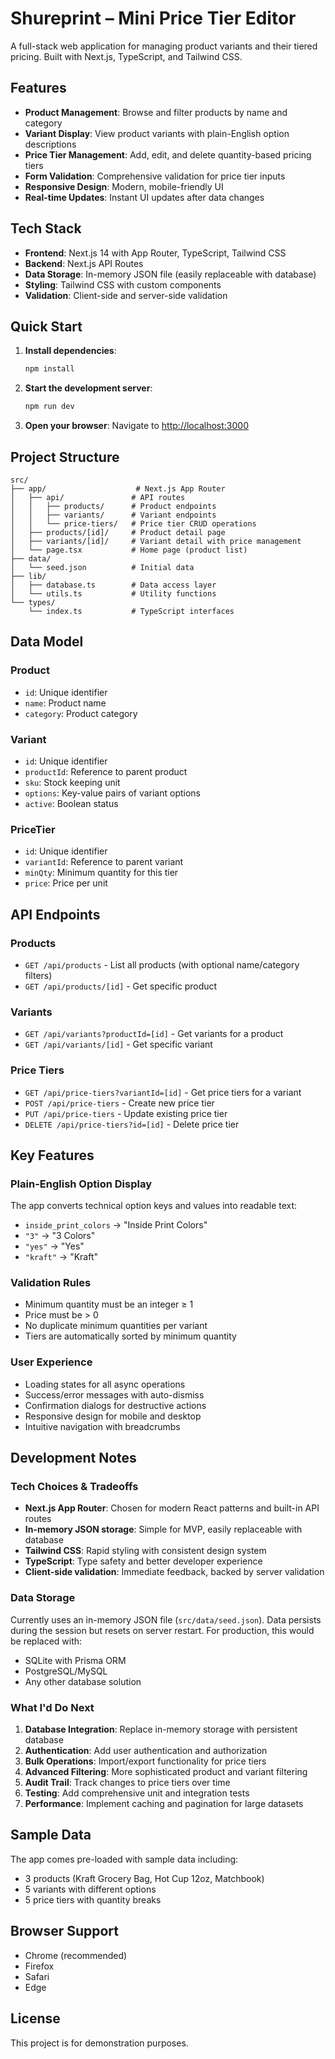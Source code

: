 # Shureprint – Mini Price Tier Editor

A full-stack web application for managing product variants and their tiered pricing. Built with Next.js, TypeScript, and Tailwind CSS.

## Features

- **Product Management**: Browse and filter products by name and category
- **Variant Display**: View product variants with plain-English option descriptions
- **Price Tier Management**: Add, edit, and delete quantity-based pricing tiers
- **Form Validation**: Comprehensive validation for price tier inputs
- **Responsive Design**: Modern, mobile-friendly UI
- **Real-time Updates**: Instant UI updates after data changes

## Tech Stack

- **Frontend**: Next.js 14 with App Router, TypeScript, Tailwind CSS
- **Backend**: Next.js API Routes
- **Data Storage**: In-memory JSON file (easily replaceable with database)
- **Styling**: Tailwind CSS with custom components
- **Validation**: Client-side and server-side validation

## Quick Start

1. **Install dependencies**:
   ```bash
   npm install
   ```

2. **Start the development server**:
   ```bash
   npm run dev
   ```

3. **Open your browser**:
   Navigate to [http://localhost:3000](http://localhost:3000)

## Project Structure

```
src/
├── app/                    # Next.js App Router
│   ├── api/               # API routes
│   │   ├── products/      # Product endpoints
│   │   ├── variants/      # Variant endpoints
│   │   └── price-tiers/   # Price tier CRUD operations
│   ├── products/[id]/     # Product detail page
│   ├── variants/[id]/     # Variant detail with price management
│   └── page.tsx           # Home page (product list)
├── data/
│   └── seed.json          # Initial data
├── lib/
│   ├── database.ts        # Data access layer
│   └── utils.ts           # Utility functions
└── types/
    └── index.ts           # TypeScript interfaces
```

## Data Model

### Product
- `id`: Unique identifier
- `name`: Product name
- `category`: Product category

### Variant
- `id`: Unique identifier
- `productId`: Reference to parent product
- `sku`: Stock keeping unit
- `options`: Key-value pairs of variant options
- `active`: Boolean status

### PriceTier
- `id`: Unique identifier
- `variantId`: Reference to parent variant
- `minQty`: Minimum quantity for this tier
- `price`: Price per unit

## API Endpoints

### Products
- `GET /api/products` - List all products (with optional name/category filters)
- `GET /api/products/[id]` - Get specific product

### Variants
- `GET /api/variants?productId=[id]` - Get variants for a product
- `GET /api/variants/[id]` - Get specific variant

### Price Tiers
- `GET /api/price-tiers?variantId=[id]` - Get price tiers for a variant
- `POST /api/price-tiers` - Create new price tier
- `PUT /api/price-tiers` - Update existing price tier
- `DELETE /api/price-tiers?id=[id]` - Delete price tier

## Key Features

### Plain-English Option Display
The app converts technical option keys and values into readable text:
- `inside_print_colors` → "Inside Print Colors"
- `"3"` → "3 Colors"
- `"yes"` → "Yes"
- `"kraft"` → "Kraft"

### Validation Rules
- Minimum quantity must be an integer ≥ 1
- Price must be > 0
- No duplicate minimum quantities per variant
- Tiers are automatically sorted by minimum quantity

### User Experience
- Loading states for all async operations
- Success/error messages with auto-dismiss
- Confirmation dialogs for destructive actions
- Responsive design for mobile and desktop
- Intuitive navigation with breadcrumbs

## Development Notes

### Tech Choices & Tradeoffs

- **Next.js App Router**: Chosen for modern React patterns and built-in API routes
- **In-memory JSON storage**: Simple for MVP, easily replaceable with database
- **Tailwind CSS**: Rapid styling with consistent design system
- **TypeScript**: Type safety and better developer experience
- **Client-side validation**: Immediate feedback, backed by server validation

### Data Storage
Currently uses an in-memory JSON file (`src/data/seed.json`). Data persists during the session but resets on server restart. For production, this would be replaced with:
- SQLite with Prisma ORM
- PostgreSQL/MySQL
- Any other database solution

### What I'd Do Next
1. **Database Integration**: Replace in-memory storage with persistent database
2. **Authentication**: Add user authentication and authorization
3. **Bulk Operations**: Import/export functionality for price tiers
4. **Advanced Filtering**: More sophisticated product and variant filtering
5. **Audit Trail**: Track changes to price tiers over time
6. **Testing**: Add comprehensive unit and integration tests
7. **Performance**: Implement caching and pagination for large datasets

## Sample Data

The app comes pre-loaded with sample data including:
- 3 products (Kraft Grocery Bag, Hot Cup 12oz, Matchbook)
- 5 variants with different options
- 5 price tiers with quantity breaks

## Browser Support

- Chrome (recommended)
- Firefox
- Safari
- Edge

## License

This project is for demonstration purposes.